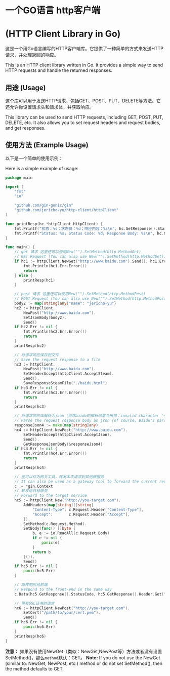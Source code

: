 # 一个GO语言 http客户端 

# (HTTP Client Library in Go)

这是一个用Go语言编写的HTTP客户端库。它提供了一种简单的方式来发送HTTP请求，并处理返回的响应。

This is an HTTP client library written in Go. It provides a simple way to send HTTP requests and handle the returned responses.

## 用途 (Usage)

这个库可以用于发送HTTP请求，包括GET、POST、PUT、DELETE等方法。它还允许你设置请求头和请求体，并获取响应。

This library can be used to send HTTP requests, including GET, POST, PUT, DELETE, etc. It also allows you to set request headers and request bodies, and get responses.

## 使用方法 (Example Usage)

以下是一个简单的使用示例：

Here is a simple example of usage:

```go
package main

import (
	"fmt"
	"io"

	"github.com/gin-gonic/gin"
	"github.com/jericho-yu/http-client/httpClient"
)

func printResp(hc *httpClient.HttpClient) {
	fmt.Printf("状态：%s；状态码：%d；响应内容：%s\n", hc.GetResponse().Status, hc.GetResponse().StatusCode, hc.GetResponseRawBody())
	fmt.Printf("Status: %s; Status Code: %d; Response Body: %s\n", hc.GetResponse().Status, hc.GetResponse().StatusCode, hc.GetResponseRawBody())
}

func main() {
	// get 请求 这里还可以使用New("").SetMethod(http.MethodGet)
	// GET Request (You can also use New("").SetMethod(http.MethodGet))
	if hc1 := httpClient.NewGet("http://www.baidu.com").Send(); hc1.Err != nil {
		fmt.Println(hc1.Err.Error())
		return
	} else {
		printResp(hc1)
	}

	// post 请求 这里还可以使用New("").SetMethod(http.MethodPost)
	// POST Request (You can also use New("").SetMethod(http.MethodPost))
	body2 := map[string]any{"name": "jericho-yu"}
	hc2 := httpClient.
		NewPost("http://www.baidu.com").
		SetJsonBody(body2).
		Send()
	if hc2.Err != nil {
		fmt.Println(hc2.Err.Error())
		return
	}
	printResp(hc2)

	// 将请求响应保存到文件
	// Save the request response to a file
	hc3 := httpClient.
		NewPost("http://www.baidu.com").
		SetHeaderAccept(httpClient.AcceptSteam).
		Send().
		SaveResponseSteamFile("./baidu.html")
	if hc3.Err != nil {
		fmt.Println(hc3.Err.Error())
		return
	}
	printResp(hc3)

	// 将请求响应体解析为json（当然baidu的解析结果会报错：invalid character '<' looking for beginning of value）
	// Parse the request response body as json (of course, Baidu's parsing result will report an error: invalid character '<' looking for beginning of value)
	responseJson4 := make(map[string]any)
	hc4 := httpClient.NewPost("http://www.baidu.com").
		SetHeaderAccept(httpClient.AcceptJson).
		Send().
		GetResponseJsonBody(&responseJson4)
	if hc4.Err != nil {
		fmt.Println(hc4.Err.Error())
		return
	}
	printResp(hc4)

	// 还可以作为网关工具，转发本次请求到其他微服务
	// It can also be used as a gateway tool to forward the current request to other microservices
	c := *gin.Context
	// 转发给目标服务
	// Forward to the target service
	hc5 := httpClient.New("http://you-target.com").
		AddHeaders(map[string][]string{
			"Content-Type": c.Request.Header["Content-Type"],
			"Accept":       c.Request.Header["Accept"],
		}).
		SetMethod(c.Request.Method).
		SetBody(func() []byte {
			b, e := io.ReadAll(c.Request.Body)
			if e != nil {
				panic(e)
			}
			return b
		}()).
		Send()
	if hc5.Err != nil {
		panic(hc5.Err)
	}

	// 原样响应给前端
	// Respond to the front-end in the same way
	c.Data(hc5.GetResponse().StatusCode, hc5.GetResponse().Header.Get("Content-Type"), hc5.GetResponseRawBody())

	// 带有SSL证书的请求
	hc6 := httpClient.NewPost("http://you-target.com").
		SetCert("/path/to/your/cert.pem").
		Send()
	if hc6.Err != nil {
		panic(hc6.Err)
	}
	printResp(hc6)
}
```
**注意：** 如果没有使用NewGet（类似：NewGet,NewPost等）方法或者没有设置SetMethod()，那么`method`默认：GET。
**Note:** If you do not use the NewGet (similar to: NewGet, NewPost, etc.) method or do not set SetMethod(), then the method defaults to GET.